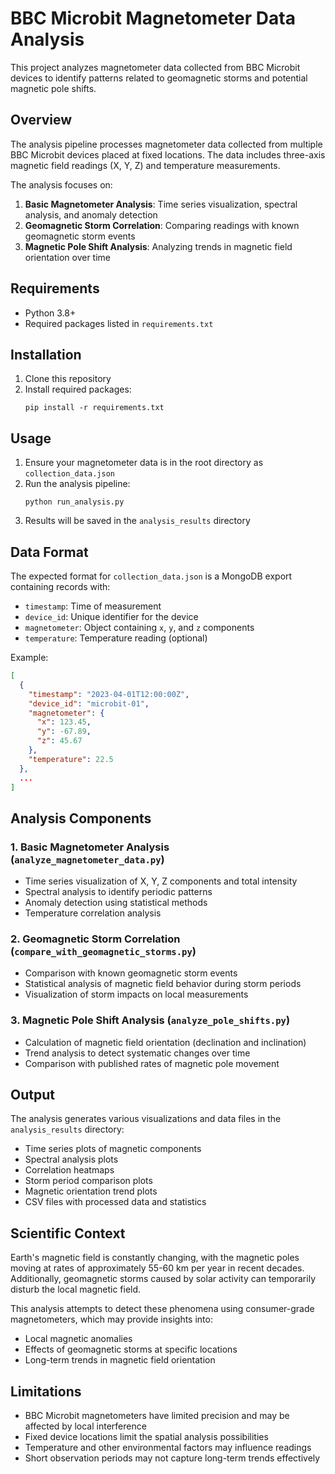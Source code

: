 # BBC Microbit Magnetometer Data Analysis

This project analyzes magnetometer data collected from BBC Microbit devices to identify patterns related to geomagnetic storms and potential magnetic pole shifts.

## Overview

The analysis pipeline processes magnetometer data collected from multiple BBC Microbit devices placed at fixed locations. The data includes three-axis magnetic field readings (X, Y, Z) and temperature measurements.

The analysis focuses on:

1. **Basic Magnetometer Analysis**: Time series visualization, spectral analysis, and anomaly detection
2. **Geomagnetic Storm Correlation**: Comparing readings with known geomagnetic storm events
3. **Magnetic Pole Shift Analysis**: Analyzing trends in magnetic field orientation over time

## Requirements

- Python 3.8+
- Required packages listed in `requirements.txt`

## Installation

1. Clone this repository
2. Install required packages:
   ```
   pip install -r requirements.txt
   ```

## Usage

1. Ensure your magnetometer data is in the root directory as `collection_data.json`
2. Run the analysis pipeline:
   ```
   python run_analysis.py
   ```
3. Results will be saved in the `analysis_results` directory

## Data Format

The expected format for `collection_data.json` is a MongoDB export containing records with:

- `timestamp`: Time of measurement
- `device_id`: Unique identifier for the device
- `magnetometer`: Object containing `x`, `y`, and `z` components
- `temperature`: Temperature reading (optional)

Example:
```json
[
  {
    "timestamp": "2023-04-01T12:00:00Z",
    "device_id": "microbit-01",
    "magnetometer": {
      "x": 123.45,
      "y": -67.89,
      "z": 45.67
    },
    "temperature": 22.5
  },
  ...
]
```

## Analysis Components

### 1. Basic Magnetometer Analysis (`analyze_magnetometer_data.py`)

- Time series visualization of X, Y, Z components and total intensity
- Spectral analysis to identify periodic patterns
- Anomaly detection using statistical methods
- Temperature correlation analysis

### 2. Geomagnetic Storm Correlation (`compare_with_geomagnetic_storms.py`)

- Comparison with known geomagnetic storm events
- Statistical analysis of magnetic field behavior during storm periods
- Visualization of storm impacts on local measurements

### 3. Magnetic Pole Shift Analysis (`analyze_pole_shifts.py`)

- Calculation of magnetic field orientation (declination and inclination)
- Trend analysis to detect systematic changes over time
- Comparison with published rates of magnetic pole movement

## Output

The analysis generates various visualizations and data files in the `analysis_results` directory:

- Time series plots of magnetic components
- Spectral analysis plots
- Correlation heatmaps
- Storm period comparison plots
- Magnetic orientation trend plots
- CSV files with processed data and statistics

## Scientific Context

Earth's magnetic field is constantly changing, with the magnetic poles moving at rates of approximately 55-60 km per year in recent decades. Additionally, geomagnetic storms caused by solar activity can temporarily disturb the local magnetic field.

This analysis attempts to detect these phenomena using consumer-grade magnetometers, which may provide insights into:

- Local magnetic anomalies
- Effects of geomagnetic storms at specific locations
- Long-term trends in magnetic field orientation

## Limitations

- BBC Microbit magnetometers have limited precision and may be affected by local interference
- Fixed device locations limit the spatial analysis possibilities
- Temperature and other environmental factors may influence readings
- Short observation periods may not capture long-term trends effectively 